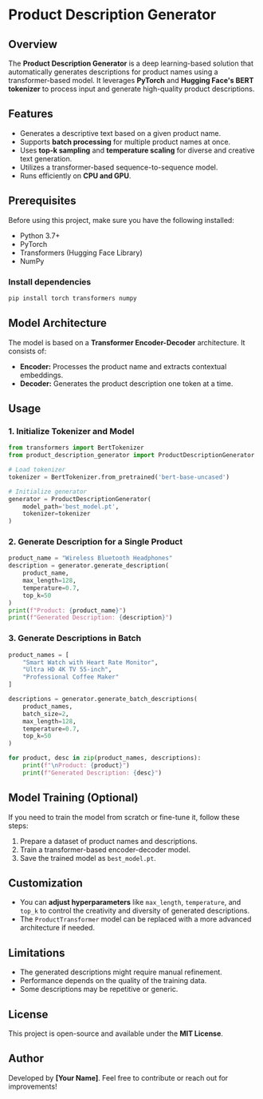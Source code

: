 # Product Description Generator

## Overview

The **Product Description Generator** is a deep learning-based solution that automatically generates descriptions for product names using a transformer-based model. It leverages **PyTorch** and **Hugging Face's BERT tokenizer** to process input and generate high-quality product descriptions.

## Features

- Generates a descriptive text based on a given product name.
- Supports **batch processing** for multiple product names at once.
- Uses **top-k sampling** and **temperature scaling** for diverse and creative text generation.
- Utilizes a transformer-based sequence-to-sequence model.
- Runs efficiently on **CPU and GPU**.

## Prerequisites

Before using this project, make sure you have the following installed:

- Python 3.7+
- PyTorch
- Transformers (Hugging Face Library)
- NumPy

### Install dependencies

```bash
pip install torch transformers numpy
```

## Model Architecture

The model is based on a **Transformer Encoder-Decoder** architecture. It consists of:

- **Encoder:** Processes the product name and extracts contextual embeddings.
- **Decoder:** Generates the product description one token at a time.

## Usage

### 1. Initialize Tokenizer and Model

```python
from transformers import BertTokenizer
from product_description_generator import ProductDescriptionGenerator

# Load tokenizer
tokenizer = BertTokenizer.from_pretrained('bert-base-uncased')

# Initialize generator
generator = ProductDescriptionGenerator(
    model_path='best_model.pt',
    tokenizer=tokenizer
)
```

### 2. Generate Description for a Single Product

```python
product_name = "Wireless Bluetooth Headphones"
description = generator.generate_description(
    product_name,
    max_length=128,
    temperature=0.7,
    top_k=50
)
print(f"Product: {product_name}")
print(f"Generated Description: {description}")
```

### 3. Generate Descriptions in Batch

```python
product_names = [
    "Smart Watch with Heart Rate Monitor",
    "Ultra HD 4K TV 55-inch",
    "Professional Coffee Maker"
]

descriptions = generator.generate_batch_descriptions(
    product_names,
    batch_size=2,
    max_length=128,
    temperature=0.7,
    top_k=50
)

for product, desc in zip(product_names, descriptions):
    print(f"\nProduct: {product}")
    print(f"Generated Description: {desc}")
```

## Model Training (Optional)

If you need to train the model from scratch or fine-tune it, follow these steps:

1. Prepare a dataset of product names and descriptions.
2. Train a transformer-based encoder-decoder model.
3. Save the trained model as `best_model.pt`.

## Customization

- You can **adjust hyperparameters** like `max_length`, `temperature`, and `top_k` to control the creativity and diversity of generated descriptions.
- The `ProductTransformer` model can be replaced with a more advanced architecture if needed.

## Limitations

- The generated descriptions might require manual refinement.
- Performance depends on the quality of the training data.
- Some descriptions may be repetitive or generic.

## License

This project is open-source and available under the **MIT License**.

## Author

Developed by **[Your Name]**. Feel free to contribute or reach out for improvements!
